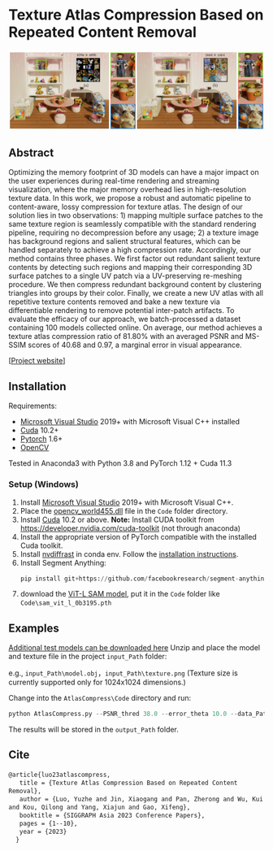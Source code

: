 # **Texture Atlas Compression Based on Repeated Content Removal**
![representative](imgs/represent.jpg)


## Abstract

Optimizing the memory footprint of 3D models can have a major impact on the user experiences during real-time rendering and streaming visualization, where the major memory overhead lies in high-resolution texture data. In this work, we propose a robust and automatic pipeline to content-aware, lossy compression for texture atlas. The design of our solution lies in two observations: 1) mapping multiple surface patches to the same texture region is seamlessly compatible with the standard rendering pipeline, requiring no decompression before any usage; 2) a texture image has background regions and salient structural features, which can be handled separately to achieve a high compression rate. Accordingly, our method contains three phases. We first factor out redundant salient texture contents by detecting such regions and mapping their corresponding 3D surface patches to a single UV patch via a UV-preserving re-meshing procedure. We then compress redundant background content by clustering triangles into groups by their color. Finally, we create a new UV atlas with all repetitive texture contents removed and bake a new texture via differentiable rendering to remove potential inter-patch artifacts. To evaluate the efficacy of our approach, we batch-processed a dataset containing 100 models collected online. On average, our method achieves a texture atlas compression ratio of 81.80% with an averaged PSNR and MS-SSIM scores of 40.68 and 0.97, a marginal error in visual appearance.

[[Project website](http://www.cad.zju.edu.cn/home/jin/SigA20232/TextureAtlas.htm)]

## Installation

Requirements:
 - [Microsoft Visual Studio](https://visualstudio.microsoft.com/) 2019+ with Microsoft Visual C++ installed
 - [Cuda](https://developer.nvidia.com/cuda-toolkit) 10.2+
 - [Pytorch](https://pytorch.org/) 1.6+
 - [OpenCV](https://opencv.org/)

Tested in Anaconda3 with Python 3.8 and PyTorch 1.12 + Cuda 11.3

### Setup (Windows)

1. Install [Microsoft Visual Studio](https://visualstudio.microsoft.com/) 2019+ with Microsoft Visual C++. 
2. Place the [opencv_world455.dll](https://drive.google.com/file/d/1HR7hME28Qw3O54GeV-CXuHKTqBOsQSXZ/view?usp=drive_link) file in the `Code` folder directory.
3. Install [Cuda](https://developer.nvidia.com/cuda-toolkit) 10.2 or above. **Note:** Install CUDA toolkit from https://developer.nvidia.com/cuda-toolkit (not through anaconda)
4. Install the appropriate version of PyTorch compatible with the installed Cuda toolkit.
5. Install [nvdiffrast](https://github.com/NVlabs/nvdiffrast) in conda env. Follow the [installation instructions](https://nvlabs.github.io/nvdiffrast/#windows).
6. Install Segment Anything:
   ```python
   pip install git+https://github.com/facebookresearch/segment-anything.git
   ```
8. download the [ViT-L SAM model](https://dl.fbaipublicfiles.com/segment_anything/sam_vit_l_0b3195.pth), put it in the `Code` folder like `Code\sam_vit_l_0b3195.pth`

## Examples

[Additional test models can be downloaded here](https://app.gazebosim.org/GoogleResearch/fuel/collections/Scanned%20Objects%20by%20Google%20Research)
Unzip and place the model and texture file in the project `input_Path` folder:

e.g., `input_Path\model.obj`，`input_Path\texture.png`
(Texture size is currently supported only for 1024x1024 dimensions.)

Change into the `AtlasCompress\Code` directory and run:

```python
python AtlasCompress.py --PSNR_thred 38.0 --error_theta 10.0 --data_Path "input_path" --output_Path "output_path"
```
The results will be stored in the `output_Path` folder.

## Cite

```
@article{luo23atlascompress,
   title = {Texture Atlas Compression Based on Repeated Content Removal},
   author = {Luo, Yuzhe and Jin, Xiaogang and Pan, Zherong and Wu, Kui and Kou, Qilong and Yang, Xiajun and Gao, Xifeng},
   booktitle = {SIGGRAPH Asia 2023 Conference Papers},
   pages = {1--10},
   year = {2023}
  }
```

